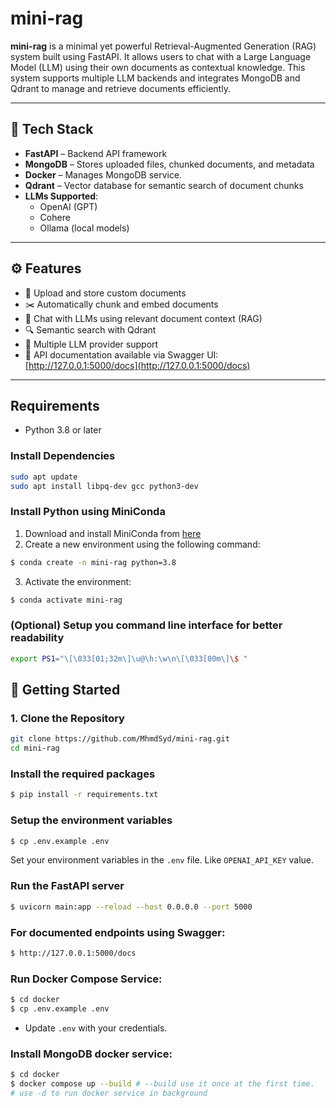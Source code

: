 # mini-rag

**mini-rag** is a minimal yet powerful Retrieval-Augmented Generation (RAG) system built using FastAPI. It allows users to chat with a Large Language Model (LLM) using their own documents as contextual knowledge. This system supports multiple LLM backends and integrates MongoDB and Qdrant to manage and retrieve documents efficiently.

---

## 🧰 Tech Stack

- **FastAPI** – Backend API framework
- **MongoDB** – Stores uploaded files, chunked documents, and metadata
- **Docker** – Manages MongoDB service.
- **Qdrant** – Vector database for semantic search of document chunks
- **LLMs Supported**:
  - OpenAI (GPT)
  - Cohere
  - Ollama (local models)

---

## ⚙️ Features

- 📁 Upload and store custom documents
- ✂️ Automatically chunk and embed documents
- 🧠 Chat with LLMs using relevant document context (RAG)
- 🔍 Semantic search with Qdrant
- 🔄 Multiple LLM provider support
- 📑 API documentation available via Swagger UI: [http://127.0.0.1:5000/docs](http://127.0.0.1:5000/docs)

---

## Requirements

- Python 3.8 or later


### Install Dependencies

```bash
sudo apt update
sudo apt install libpq-dev gcc python3-dev
```

### Install Python using MiniConda

1) Download and install MiniConda from [here](https://docs.anaconda.com/free/miniconda/#quick-command-line-install)
2) Create a new environment using the following command:
```bash
$ conda create -n mini-rag python=3.8
```
3) Activate the environment:
```bash
$ conda activate mini-rag
```

### (Optional) Setup you command line interface for better readability

```bash
export PS1="\[\033[01;32m\]\u@\h:\w\n\[\033[00m\]\$ "
```

## 🚀 Getting Started

### 1. Clone the Repository

```bash
git clone https://github.com/MhmdSyd/mini-rag.git
cd mini-rag
```

### Install the required packages

```bash
$ pip install -r requirements.txt
```

### Setup the environment variables

```bash
$ cp .env.example .env
```

Set your environment variables in the `.env` file. Like `OPENAI_API_KEY` value.


### Run the FastAPI server

```bash
$ uvicorn main:app --reload --host 0.0.0.0 --port 5000
```

### For documented endpoints using Swagger:

```bash
$ http://127.0.0.1:5000/docs
```

### Run Docker Compose Service:

```bash
$ cd docker
$ cp .env.example .env
```

- Update `.env` with your credentials.

### Install MongoDB docker service:

```bash
$ cd docker
$ docker compose up --build # --build use it once at the first time.
# use -d to run docker service in background 
```




